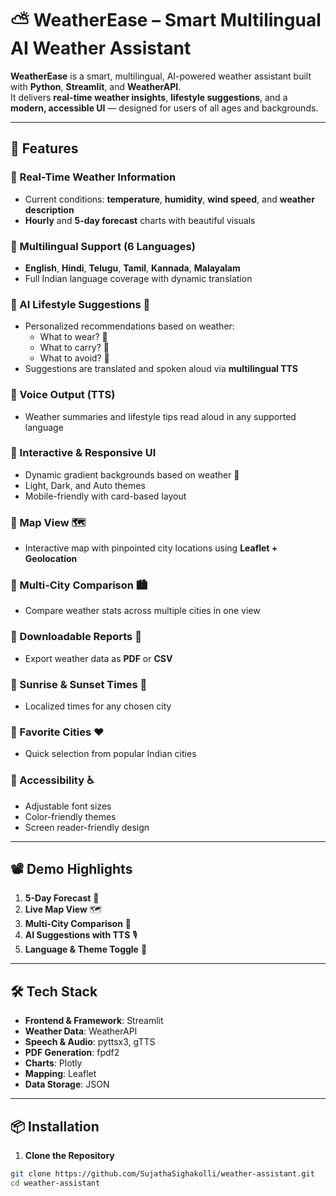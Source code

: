 # ⛅ WeatherEase – Smart Multilingual AI Weather Assistant

**WeatherEase** is a smart, multilingual, AI-powered weather assistant built with **Python**, **Streamlit**, and **WeatherAPI**.  
It delivers **real-time weather insights**, **lifestyle suggestions**, and a **modern, accessible UI** — designed for users of all ages and backgrounds.

---

## 🌟 Features

### 🔹 Real-Time Weather Information
- Current conditions: **temperature**, **humidity**, **wind speed**, and **weather description**
- **Hourly** and **5-day forecast** charts with beautiful visuals

### 🔹 Multilingual Support (6 Languages)
- **English**, **Hindi**, **Telugu**, **Tamil**, **Kannada**, **Malayalam**
- Full Indian language coverage with dynamic translation

### 🔹 AI Lifestyle Suggestions 🤖
- Personalized recommendations based on weather:
  - What to wear? 👕
  - What to carry? 🎒
  - What to avoid? 🚫
- Suggestions are translated and spoken aloud via **multilingual TTS**

### 🔹 Voice Output (TTS)
- Weather summaries and lifestyle tips read aloud in any supported language

### 🔹 Interactive & Responsive UI
- Dynamic gradient backgrounds based on weather 🌈
- Light, Dark, and Auto themes
- Mobile-friendly with card-based layout

### 🔹 Map View 🗺️
- Interactive map with pinpointed city locations using **Leaflet + Geolocation**

### 🔹 Multi-City Comparison 🏙️
- Compare weather stats across multiple cities in one view

### 🔹 Downloadable Reports 📄
- Export weather data as **PDF** or **CSV**

### 🔹 Sunrise & Sunset Times 🌅
- Localized times for any chosen city

### 🔹 Favorite Cities ❤️
- Quick selection from popular Indian cities

### 🔹 Accessibility ♿
- Adjustable font sizes
- Color-friendly themes
- Screen reader-friendly design

---

## 📽️ Demo Highlights
1. **5-Day Forecast** 📅  
2. **Live Map View** 🗺️  
3. **Multi-City Comparison** 🌇  
4. **AI Suggestions with TTS** 🎙️  
5. **Language & Theme Toggle** 🔄  

---

## 🛠 Tech Stack
- **Frontend & Framework**: Streamlit
- **Weather Data**: WeatherAPI
- **Speech & Audio**: pyttsx3, gTTS
- **PDF Generation**: fpdf2
- **Charts**: Plotly
- **Mapping**: Leaflet
- **Data Storage**: JSON

---

## 📦 Installation

1. **Clone the Repository**
```bash
git clone https://github.com/SujathaSighakolli/weather-assistant.git
cd weather-assistant


